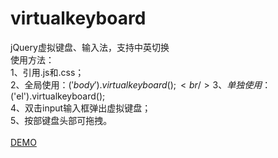 # virtualkeyboard<br/>
jQuery虚拟键盘、输入法，支持中英切换<br/>
使用方法： <br/>
1、引用.js和.css；<br/>
2、全局使用：$('body').virtualkeyboard();<br/>
3、单独使用：$('el').virtualkeyboard();<br/>
4、双击input输入框弹出虚拟键盘；<br/>
5、按部键盘头部可拖拽。<br/>
<br>
<a href='https://github.io/zhazhjie/virtualkeyboard'>DEMO</a>
